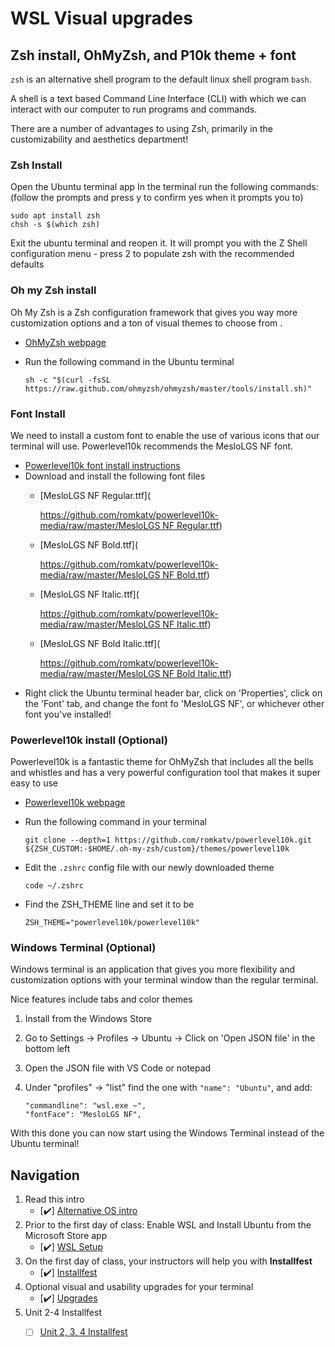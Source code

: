 # WSL Visual upgrades

## Zsh install, OhMyZsh, and P10k theme + font

`zsh` is an alternative shell program to the default linux shell program `bash`.

A shell is a text based Command Line Interface \(CLI\) with which we can interact with our computer to run programs and commands.

There are a number of advantages to using Zsh, primarily in the customizability and aesthetics department!

### Zsh Install

Open the Ubuntu terminal app In the terminal run the following commands: \(follow the prompts and press y to confirm yes when it prompts you to\)

```text
sudo apt install zsh
chsh -s $(which zsh)
```

Exit the ubuntu terminal and reopen it. It will prompt you with the Z Shell configuration menu - press 2 to populate zsh with the recommended defaults

### Oh my Zsh install

Oh My Zsh is a Zsh configuration framework that gives you way more customization options and a ton of visual themes to choose from .

* [OhMyZsh webpage](https://ohmyz.sh/#install)
* Run the following command in the Ubuntu terminal

  ```text
  sh -c "$(curl -fsSL https://raw.github.com/ohmyzsh/ohmyzsh/master/tools/install.sh)"
  ```

### Font Install

We need to install a custom font to enable the use of various icons that our terminal will use. Powerlevel10k recommends the MesloLGS NF font.

* [Powerlevel10k font install instructions](https://github.com/romkatv/powerlevel10k#manual-font-installation)
* Download and install the following font files
  * \[MesloLGS NF Regular.ttf\]\(

    [https://github.com/romkatv/powerlevel10k-media/raw/master/MesloLGS NF Regular.ttf](https://github.com/romkatv/powerlevel10k-media/raw/master/MesloLGS%20NF%20Regular.ttf)\)

  * \[MesloLGS NF Bold.ttf\]\(

    [https://github.com/romkatv/powerlevel10k-media/raw/master/MesloLGS NF Bold.ttf](https://github.com/romkatv/powerlevel10k-media/raw/master/MesloLGS%20NF%20Bold.ttf)\)

  * \[MesloLGS NF Italic.ttf\]\(

    [https://github.com/romkatv/powerlevel10k-media/raw/master/MesloLGS NF Italic.ttf](https://github.com/romkatv/powerlevel10k-media/raw/master/MesloLGS%20NF%20Italic.ttf)\)

  * \[MesloLGS NF Bold Italic.ttf\]\(

    [https://github.com/romkatv/powerlevel10k-media/raw/master/MesloLGS NF Bold Italic.ttf](https://github.com/romkatv/powerlevel10k-media/raw/master/MesloLGS%20NF%20Bold%20Italic.ttf)\)
* Right click the Ubuntu terminal header bar, click on 'Properties', click on the 'Font' tab, and change the font fo 'MesloLGS NF', or whichever other font you've installed!

### Powerlevel10k install \(Optional\)

Powerlevel10k is a fantastic theme for OhMyZsh that includes all the bells and whistles and has a very powerful configuration tool that makes it super easy to use

* [Powerlevel10k webpage](https://github.com/romkatv/powerlevel10k#oh-my-zsh)
* Run the following command in your terminal

  ```text
  git clone --depth=1 https://github.com/romkatv/powerlevel10k.git ${ZSH_CUSTOM:-$HOME/.oh-my-zsh/custom}/themes/powerlevel10k
  ```

* Edit the `.zshrc` config file with our newly downloaded theme

  ```text
  code ~/.zshrc
  ```

* Find the ZSH\_THEME line and set it to be

  ```text
  ZSH_THEME="powerlevel10k/powerlevel10k"
  ```

### Windows Terminal \(Optional\)

Windows terminal is an application that gives you more flexibility and customization options with your terminal window than the regular terminal.

Nice features include tabs and color themes

1. Install from the Windows Store
2. Go to Settings -&gt; Profiles -&gt; Ubuntu -&gt; Click on 'Open JSON file' in the bottom left
3. Open the JSON file with VS Code or notepad
4. Under "profiles" -&gt; "list" find the one with `"name": "Ubuntu"`, and add:

   ```text
   "commandline": "wsl.exe ~",
   "fontFace": "MesloLGS NF",
   ```

With this done you can now start using the Windows Terminal instead of the Ubuntu terminal!

## Navigation

1. Read this intro
   * \[✔️\] [Alternative OS intro](./)  
2. Prior to the first day of class: Enable WSL and Install Ubuntu from the Microsoft Store app
   * \[✔️\] [WSL Setup](wsl-setup.md)
3. On the first day of class, your instructors will help you with **Installfest**
   * \[✔️\] [Installfest](wsl-installfest.md)
4. Optional visual and usability upgrades for your terminal
   * \[✔️\] [Upgrades](upgrades.md)
5. Unit 2-4 Installfest
   * [ ] [Unit 2, 3, 4 Installfest](wsl-unit234.md)

